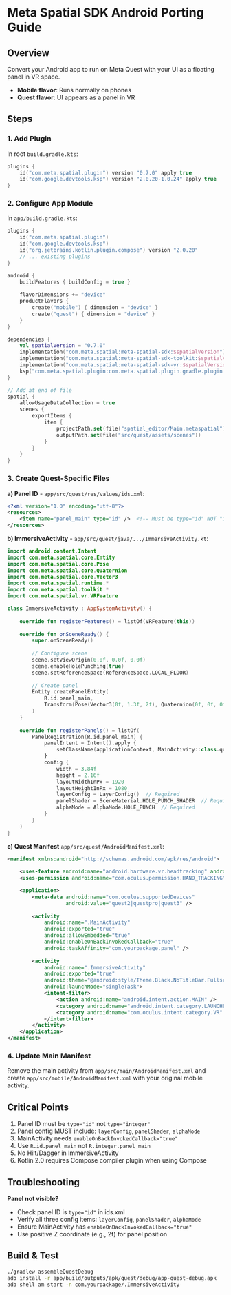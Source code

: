 # Meta Spatial SDK Android Porting Guide

## Overview
Convert your Android app to run on Meta Quest with your UI as a floating panel in VR space.
- **Mobile flavor**: Runs normally on phones
- **Quest flavor**: UI appears as a panel in VR

## Steps

### 1. Add Plugin
In root `build.gradle.kts`:
```kotlin
plugins {
    id("com.meta.spatial.plugin") version "0.7.0" apply true
    id("com.google.devtools.ksp") version "2.0.20-1.0.24" apply true
}
```

### 2. Configure App Module
In `app/build.gradle.kts`:

```kotlin
plugins {
    id("com.meta.spatial.plugin")
    id("com.google.devtools.ksp")
    id("org.jetbrains.kotlin.plugin.compose") version "2.0.20"
    // ... existing plugins
}

android {
    buildFeatures { buildConfig = true }
    
    flavorDimensions += "device"
    productFlavors {
        create("mobile") { dimension = "device" }
        create("quest") { dimension = "device" }
    }
}

dependencies {
    val spatialVersion = "0.7.0"
    implementation("com.meta.spatial:meta-spatial-sdk:$spatialVersion")
    implementation("com.meta.spatial:meta-spatial-sdk-toolkit:$spatialVersion")
    implementation("com.meta.spatial:meta-spatial-sdk-vr:$spatialVersion")
    ksp("com.meta.spatial.plugin:com.meta.spatial.plugin.gradle.plugin:$spatialVersion")
}

// Add at end of file
spatial {
    allowUsageDataCollection = true
    scenes {
        exportItems {
            item {
                projectPath.set(file("spatial_editor/Main.metaspatial"))
                outputPath.set(file("src/quest/assets/scenes"))
            }
        }
    }
}
```

### 3. Create Quest-Specific Files

**a) Panel ID** - `app/src/quest/res/values/ids.xml`:
```xml
<?xml version="1.0" encoding="utf-8"?>
<resources>
    <item name="panel_main" type="id" />  <!-- Must be type="id" NOT "integer" -->
</resources>
```

**b) ImmersiveActivity** - `app/src/quest/java/.../ImmersiveActivity.kt`:
```kotlin
import android.content.Intent
import com.meta.spatial.core.Entity
import com.meta.spatial.core.Pose
import com.meta.spatial.core.Quaternion
import com.meta.spatial.core.Vector3
import com.meta.spatial.runtime.*
import com.meta.spatial.toolkit.*
import com.meta.spatial.vr.VRFeature

class ImmersiveActivity : AppSystemActivity() {
    
    override fun registerFeatures() = listOf(VRFeature(this))
    
    override fun onSceneReady() {
        super.onSceneReady()
        
        // Configure scene
        scene.setViewOrigin(0.0f, 0.0f, 0.0f)
        scene.enableHolePunching(true)
        scene.setReferenceSpace(ReferenceSpace.LOCAL_FLOOR)
        
        // Create panel
        Entity.createPanelEntity(
            R.id.panel_main,
            Transform(Pose(Vector3(0f, 1.3f, 2f), Quaternion(0f, 0f, 0f)))
        )
    }
    
    override fun registerPanels() = listOf(
        PanelRegistration(R.id.panel_main) {
            panelIntent = Intent().apply {
                setClassName(applicationContext, MainActivity::class.qualifiedName!!)
            }
            config {
                width = 3.84f
                height = 2.16f
                layoutWidthInPx = 1920
                layoutHeightInPx = 1080
                layerConfig = LayerConfig()  // Required
                panelShader = SceneMaterial.HOLE_PUNCH_SHADER  // Required
                alphaMode = AlphaMode.HOLE_PUNCH  // Required
            }
        }
    )
}
```

**c) Quest Manifest**
`app/src/quest/AndroidManifest.xml`:
```xml
<manifest xmlns:android="http://schemas.android.com/apk/res/android">
    
    <uses-feature android:name="android.hardware.vr.headtracking" android:required="true" />
    <uses-permission android:name="com.oculus.permission.HAND_TRACKING" />

    <application>
        <meta-data android:name="com.oculus.supportedDevices" 
                   android:value="quest2|questpro|quest3" />
        
        <activity
            android:name=".MainActivity"
            android:exported="true"
            android:allowEmbedded="true"
            android:enableOnBackInvokedCallback="true"
            android:taskAffinity="com.yourpackage.panel" />
            
        <activity
            android:name=".ImmersiveActivity"
            android:exported="true"
            android:theme="@android:style/Theme.Black.NoTitleBar.Fullscreen"
            android:launchMode="singleTask">
            <intent-filter>
                <action android:name="android.intent.action.MAIN" />
                <category android:name="android.intent.category.LAUNCHER" />
                <category android:name="com.oculus.intent.category.VR" />
            </intent-filter>
        </activity>
    </application>
</manifest>
```

### 4. Update Main Manifest
Remove the main activity from `app/src/main/AndroidManifest.xml` and create `app/src/mobile/AndroidManifest.xml` with your original mobile activity.

## Critical Points
1. Panel ID must be `type="id"` not `type="integer"`
2. Panel config MUST include: `layerConfig`, `panelShader`, `alphaMode`
3. MainActivity needs `enableOnBackInvokedCallback="true"`
4. Use `R.id.panel_main` not `R.integer.panel_main`
5. No Hilt/Dagger in ImmersiveActivity
6. Kotlin 2.0 requires Compose compiler plugin when using Compose

## Troubleshooting
**Panel not visible?**
- Check panel ID is `type="id"` in ids.xml
- Verify all three config items: `layerConfig`, `panelShader`, `alphaMode`
- Ensure MainActivity has `enableOnBackInvokedCallback="true"`
- Use positive Z coordinate (e.g., 2f) for panel position

## Build & Test
```bash
./gradlew assembleQuestDebug
adb install -r app/build/outputs/apk/quest/debug/app-quest-debug.apk
adb shell am start -n com.yourpackage/.ImmersiveActivity
```